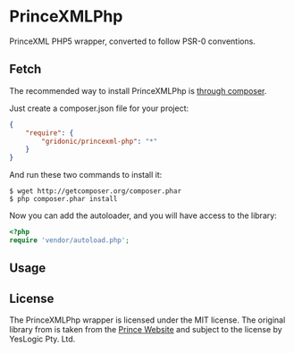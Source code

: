 PrinceXMLPhp
============

PrinceXML PHP5 wrapper, converted to follow PSR-0 conventions.

Fetch
-----

The recommended way to install PrinceXMLPhp is [through composer](http://packagist.org).

Just create a composer.json file for your project:

```JSON
{
    "require": {
        "gridonic/princexml-php": "*"
    }
}
```

And run these two commands to install it:

    $ wget http://getcomposer.org/composer.phar
    $ php composer.phar install

Now you can add the autoloader, and you will have access to the library:

```php
<?php
require 'vendor/autoload.php';
```

Usage
-----

License
-------

The PrinceXMLPhp wrapper is licensed under the MIT license. The original library from is
taken from the [Prince Website](http://www.princexml.com/download/wrappers/) and subject to the license by YesLogic Pty. Ltd.